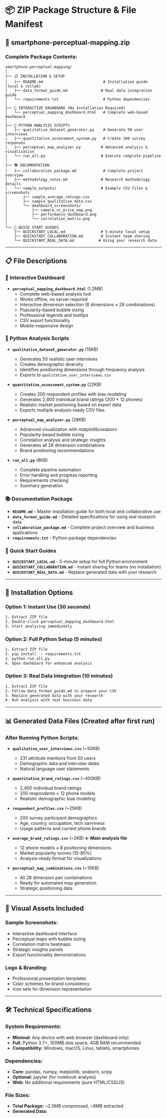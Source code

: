 # 📦 ZIP Package Structure & File Manifest

## 🎯 **smartphone-perceptual-mapping.zip**

### **Complete Package Contents:**

```
smartphone-perceptual-mapping/
│
├── 📋 INSTALLATION & SETUP
│   ├── README.md                           # Installation guide (local & collab)
│   ├── data_format_guide.md               # Real data integration guide
│   └── requirements.txt                    # Python dependencies
│
├── 🎨 INTERACTIVE DASHBOARD (No Installation Required)
│   └── perceptual_mapping_dashboard.html   # Complete web-based dashboard
│
├── 🐍 PYTHON ANALYSIS SCRIPTS
│   ├── qualitative_dataset_generator.py    # Generate 50 user interviews
│   ├── quantitative_assessment_system.py   # Create 200 survey responses
│   ├── perceptual_map_analyzer.py         # Advanced analysis & visualization
│   └── run_all.py                         # Execute complete pipeline
│
├── 📚 DOCUMENTATION  
│   ├── collaboration_package.md            # Complete project overview
│   ├── methodology_notes.md               # Research methodology details
│   └── sample_outputs/                    # Example CSV files & screenshots
│       ├── sample_average_ratings.csv
│       ├── sample_qualitative_data.csv
│       └── dashboard_screenshots/
│           ├── camera_vs_price_map.png
│           ├── performance_dashboard.png
│           └── correlation_matrix.png
│
└── 🚀 QUICK START GUIDES
    ├── QUICKSTART_LOCAL.md                # 5-minute local setup
    ├── QUICKSTART_COLLABORATION.md        # Instant team sharing
    └── QUICKSTART_REAL_DATA.md           # Using your research data
```

---

## 📋 **File Descriptions**

### **🎨 Interactive Dashboard**
- **`perceptual_mapping_dashboard.html`** (1.2MB)
  - Complete web-based analysis tool
  - Works offline, no server required
  - Interactive dimension selection (8 dimensions × 28 combinations)
  - Popularity-based bubble sizing
  - Professional legends and tooltips
  - CSV export functionality
  - Mobile-responsive design

### **🐍 Python Analysis Scripts**
- **`qualitative_dataset_generator.py`** (15KB)
  - Generates 50 realistic user interviews
  - Creates demographic diversity
  - Identifies positioning dimensions through frequency analysis
  - Exports to `qualitative_user_interviews.csv`

- **`quantitative_assessment_system.py`** (22KB)
  - Creates 200 respondent profiles with bias modeling
  - Generates 2,400 individual brand ratings (200 × 12 phones)
  - Realistic market positioning based on expert data
  - Exports multiple analysis-ready CSV files

- **`perceptual_map_analyzer.py`** (28KB)
  - Advanced visualization with matplotlib/seaborn
  - Popularity-based bubble sizing
  - Correlation analysis and strategic insights
  - Generates all 28 dimension combinations
  - Brand positioning recommendations

- **`run_all.py`** (8KB)
  - Complete pipeline automation
  - Error handling and progress reporting
  - Requirements checking
  - Summary generation

### **📚 Documentation Package**
- **`README.md`** - Master installation guide for both local and collaborative use
- **`data_format_guide.md`** - Detailed specifications for using real research data
- **`collaboration_package.md`** - Complete project overview and business applications
- **`requirements.txt`** - Python package dependencies

### **🚀 Quick Start Guides**
- **`QUICKSTART_LOCAL.md`** - 5-minute setup for full Python environment
- **`QUICKSTART_COLLABORATION.md`** - Instant sharing for teams (no installation)
- **`QUICKSTART_REAL_DATA.md`** - Replace generated data with your research

---

## 🎯 **Installation Options**

### **Option 1: Instant Use (30 seconds)**
```bash
1. Extract ZIP file
2. Double-click perceptual_mapping_dashboard.html
3. Start analyzing immediately
```

### **Option 2: Full Python Setup (5 minutes)**
```bash
1. Extract ZIP file
2. pip install -r requirements.txt
3. python run_all.py
4. Open dashboard for enhanced analysis
```

### **Option 3: Real Data Integration (10 minutes)**
```bash
1. Extract ZIP file
2. Follow data_format_guide.md to prepare your CSV
3. Replace generated data with your research
4. Run analysis with real business data
```

---

## 📊 **Generated Data Files** (Created after first run)

### **After Running Python Scripts:**
- **`qualitative_user_interviews.csv`** (~50KB)
  - 231 attribute mentions from 50 users
  - Demographic data and interview dates
  - Natural language user statements

- **`quantitative_brand_ratings.csv`** (~400KB)
  - 2,400 individual brand ratings
  - 200 respondents × 12 phone models
  - Realistic demographic bias modeling

- **`respondent_profiles.csv`** (~25KB)
  - 200 survey participant demographics
  - Age, country, occupation, tech savviness
  - Usage patterns and current phone brands

- **`average_brand_ratings.csv`** (~2KB) **← Main analysis file**
  - 12 phone models × 8 positioning dimensions
  - Market popularity scores (15-85%)
  - Analysis-ready format for visualizations

- **`perceptual_map_combinations.csv`** (~15KB)
  - All 28 dimension pair combinations
  - Ready for automated map generation
  - Strategic positioning data

---

## 🎨 **Visual Assets Included**

### **Sample Screenshots:**
- Interactive dashboard interface
- Perceptual maps with bubble sizing
- Correlation matrix heatmaps
- Strategic insights panels
- Export functionality demonstrations

### **Logo & Branding:**
- Professional presentation templates
- Color schemes for brand consistency
- Icon sets for dimension representation

---

## 🛠️ **Technical Specifications**

### **System Requirements:**
- **Minimal:** Any device with web browser (dashboard only)
- **Full:** Python 3.7+, 100MB disk space, 4GB RAM recommended
- **Compatibility:** Windows, macOS, Linux, tablets, smartphones

### **Dependencies:**
- **Core:** pandas, numpy, matplotlib, seaborn, scipy
- **Optional:** jupyter (for notebook analysis)
- **Web:** No additional requirements (pure HTML/CSS/JS)

### **File Sizes:**
- **Total Package:** ~2.5MB compressed, ~8MB extracted
- **Generated Data:**
